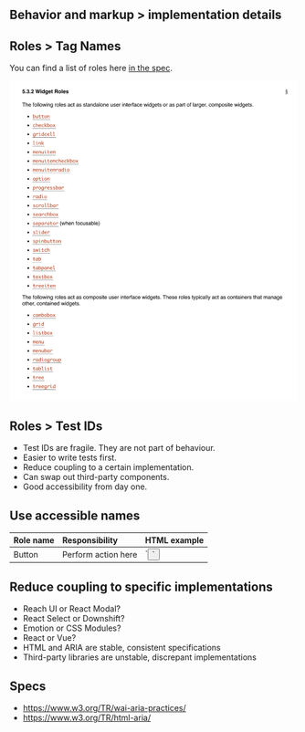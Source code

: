 ## Behavior and markup > implementation details



## Roles > Tag Names

You can find a list of roles here [in the spec](https://www.w3.org/TR/wai-aria/#widget_roles).

![list-of-roles.png](list-of-roles.png)

## Roles > Test IDs

- Test IDs are fragile. They are not part of behaviour.
- Easier to write tests first.
- Reduce coupling to a certain implementation.
- Can swap out third-party components.
- Good accessibility from day one.

## Use accessible names

<table style="width: 100%; text-align: left;">
  <thead>
    <tr>
      <th>Role name</th>
      <th>Responsibility</th>
      <th>HTML example</th>
    </tr>
  </thead>
  <tbody>
    <tr>
      <td>Button</td>
      <td>Perform action here</td>
      <td>`<button>`</td>
    </tr>
  </tbody>
</table>

## Reduce coupling to specific implementations

- Reach UI or React Modal?
- React Select or Downshift?
- Emotion or CSS Modules?
- React or Vue?
- HTML and ARIA are stable, consistent specifications
- Third-party libraries are unstable, discrepant implementations

## Specs

- <https://www.w3.org/TR/wai-aria-practices/>
- <https://www.w3.org/TR/html-aria/>
